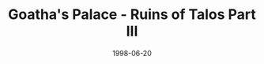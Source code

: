 ---
mission_id: palace
slug: "goathas-palace-ruins-of-talos-part-iii"
editorsChoice:
title: "Goatha's Palace - Ruins of Talos Part III"
authors: 
    - "John Johnson"
date: 1998-06-20
filename: "/missions/palace.zip"
description: "Having won an auction for a data tape containing information on the Jedi, Marek Sunrider is heading to Hutt Lord Goatha's palace to claim his prize. Always the cautious type Marek knew there were undoubtably other interested parties.  He would need to be careful."
cover: 
levelReplaced:	SECBASE
difficulty: yes
bm:	yes
fme: no
wax: yes
three_do: no
voc: yes
gmd: no
vue: no
lfd: yes
base: "New level from scratch" 
editors: "WDFUSE 2.00"

---